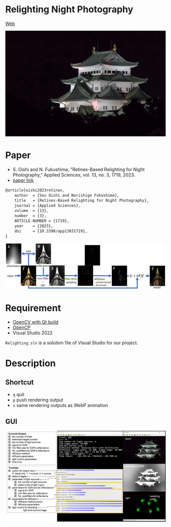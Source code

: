 # Relighting Night Photography
 
[Web](https://norishigefukushima.github.io/RelightingUpNightPhotography/)

![out](out.webp)

# Paper
* S. Oishi and N. Fukushima, "Retinex-Based Relighting for Night Photography," Applied Sciences, vol. 13, no. 3, 1719, 2023.
* [paper link](https://www.mdpi.com/2076-3417/13/3/1719)

```
@article{oishi2023retinex,
    author  = {Sou Oishi and Norishige Fukushima},
    title   = {Retinex-Based Relighting for Night Photography},
    journal = {Applied Sciences},
    volume  = {13},
    number  = {3},
    ARTICLE-NUMBER = {1719},
    year    = {2023},
    doi     = {10.3390/app13031719},
}
```
![abstfig](abstfig.jpg)
# Requirement

* [OpenCV with Qt build](https://opencv.org/)
* [OpenCP](https://github.com/norishigefukushima/OpenCP)
* Visual Studio 2022


`Relighting.sln` is a solution file of Visual Studio for our project.

# Description
## Shortcut
* `q` quit
* `p` push rendering output
* `s` same rendering outputs as WebP animation
## GUI
![description](./fig.png)
